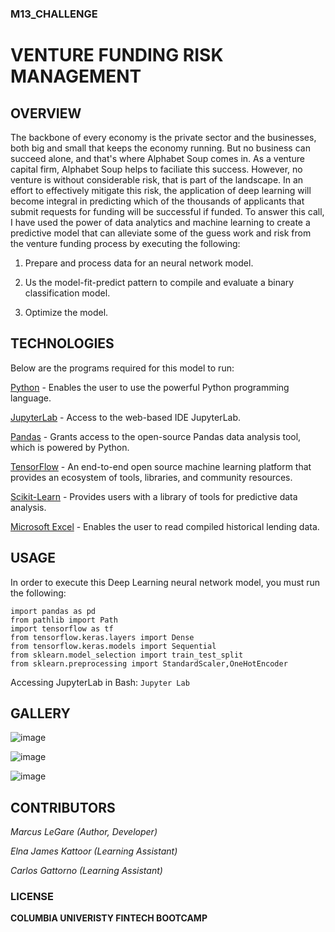 ### M13_CHALLENGE

# VENTURE FUNDING RISK MANAGEMENT

## OVERVIEW

The backbone of every economy is the private sector and the businesses, both big and small that keeps the economy running. But no business can succeed alone, and that's where Alphabet Soup comes in. As a venture capital firm, Alphabet Soup helps to faciliate this success. However, no venture is without considerable risk, that is part of the landscape. In an effort to effectively mitigate this risk, the application of deep learning will become integral in predicting which of the thousands of applicants that submit requests for funding will be successful if funded. To answer this call, I have used the power of data analytics and machine learning to create a predictive model that can alleviate some of the guess work and risk from the venture funding process by executing the following:

1. Prepare and process data for an neural network model.

2. Us the model-fit-predict pattern to compile and evaluate a binary classification model.

3. Optimize the model.

## TECHNOLOGIES

Below are the programs required for this model to run:

[Python](https://www.python.org/downloads/) - Enables the user to use the powerful Python programming language.

[JupyterLab](https://jupyter.org/) - Access to the web-based IDE JupyterLab.  

[Pandas](https://pandas.pydata.org/) - Grants access to the open-source Pandas data analysis tool, which is powered by Python.

[TensorFlow](https://www.tensorflow.org/install) - An end-to-end open source machine learning platform that provides an ecosystem of tools, libraries, and community resources.

[Scikit-Learn](https://scikit-learn.org/stable/install.html) - Provides users with a library of tools for predictive data analysis.

[Microsoft Excel](https://www.microsoft.com/en-us/microsoft-365/excel) - Enables the user to read compiled historical lending data.

## USAGE

In order to execute this Deep Learning neural network model, you must run the following:

```
import pandas as pd
from pathlib import Path
import tensorflow as tf
from tensorflow.keras.layers import Dense
from tensorflow.keras.models import Sequential
from sklearn.model_selection import train_test_split
from sklearn.preprocessing import StandardScaler,OneHotEncoder
```

Accessing JupyterLab in Bash: `Jupyter Lab`

## GALLERY

![image](https://github.com/MLeGare29/M13_CHALLENGE/assets/127421460/449aabff-be40-4261-89ba-b37003ea9693)

![image](https://github.com/MLeGare29/M13_CHALLENGE/assets/127421460/61614b36-5a0b-41dc-b7dc-f7eba711d841)

![image](https://github.com/MLeGare29/M13_CHALLENGE/assets/127421460/f1bd39c4-072f-4465-bba7-acb046304616)


## CONTRIBUTORS
*Marcus LeGare (Author, Developer)*

*Elna James Kattoor (Learning Assistant)*

*Carlos Gattorno (Learning Assistant)*

### LICENSE

**COLUMBIA UNIVERISTY FINTECH BOOTCAMP**
